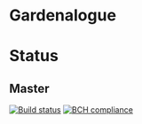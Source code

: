 # Gardenalogue

# Status

## Master

[![Build status](https://ci.appveyor.com/api/projects/status/v4b5tyejlkkvbq4b/branch/master?svg=true)](https://ci.appveyor.com/project/fuzzytyrion/gardenalogue/branch/master) [![BCH compliance](https://bettercodehub.com/edge/badge/fuzzytyrion/Gardenalogue?branch=master)](https://bettercodehub.com/)


